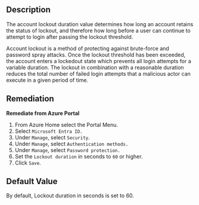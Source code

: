 ## Description

The account lockout duration value determines how long an account retains the status of lockout, and therefore how long before a user can continue to attempt to login after passing the lockout threshold.

Account lockout is a method of protecting against brute-force and password spray attacks. Once the lockout threshold has been exceeded, the account enters a lockedout state which prevents all login attempts for a variable duration. The lockout in combination with a reasonable duration reduces the total number of failed login attempts that a malicious actor can execute in a given period of time.

## Remediation

**Remediate from Azure Portal**

1. From Azure Home select the Portal Menu.
2. Select `Microsoft Entra ID.`
3. Under `Manage`, select `Security`.
4. Under `Manage`, select `Authentication methods.`
5. Under `Manage`, select `Password protection.`
6. Set the `Lockout duration` in seconds to `60` or higher.
7. Click `Save`.

## Default Value

By default, Lockout duration in seconds is set to 60.
